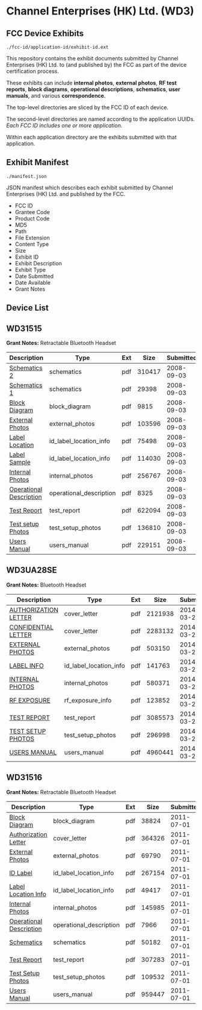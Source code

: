 # Channel Enterprises (HK) Ltd. (WD3)
## FCC Device Exhibits

```
./fcc-id/application-id/exhibit-id.ext
```

This repository contains the exhibit documents submitted by Channel Enterprises (HK) Ltd. to (and published by) the FCC as part of the device certification process.

These exhibits can include **internal photos**, **external photos**, **RF test reports**, **block diagrams**, **operational descriptions**, **schematics**, **user manuals**, and various **correspondence**.

The top-level directories are sliced by the FCC ID of each device.

The second-level directories are named according to the application UUIDs. *Each FCC ID includes one or more application.*

Within each application directory are the exhibits submitted with that application. 

## Exhibit Manifest

```
./manifest.json
```

JSON manifest which describes each exhibit submitted by Channel Enterprises (HK) Ltd. and published by the FCC.

- FCC ID
- Grantee Code
- Product Code
- MD5
- Path
- File Extension
- Content Type
- Size
- Exhibit ID
- Exhibit Description
- Exhibit Type
- Date Submitted
- Date Available
- Grant Notes

## Device List
## WD31515
**Grant Notes:** Retractable Bluetooth Headset

| Description | Type | Ext | Size | Submitted | Available |
| ----------- | ---- | --- | ---- | --------- | --------- |
| [Schematics 2](WD31515/e97ea48cfd7eb399c6ab944169934f94/994670.pdf) | schematics | pdf | 310417 | 2008-09-03 | 2008-09-03 |
| [Schematics 1](WD31515/e97ea48cfd7eb399c6ab944169934f94/994669.pdf) | schematics | pdf | 29398 | 2008-09-03 | 2008-09-03 |
| [Block Diagram](WD31515/e97ea48cfd7eb399c6ab944169934f94/994663.pdf) | block_diagram | pdf | 9815 | 2008-09-03 | 2008-09-03 |
| [External Photos](WD31515/e97ea48cfd7eb399c6ab944169934f94/994664.pdf) | external_photos | pdf | 103596 | 2008-09-03 | 2008-09-03 |
| [Label Location](WD31515/e97ea48cfd7eb399c6ab944169934f94/994666.pdf) | id_label_location_info | pdf | 75498 | 2008-09-03 | 2008-09-03 |
| [Label Sample](WD31515/e97ea48cfd7eb399c6ab944169934f94/994667.pdf) | id_label_location_info | pdf | 114030 | 2008-09-03 | 2008-09-03 |
| [Internal Photos](WD31515/e97ea48cfd7eb399c6ab944169934f94/994665.pdf) | internal_photos | pdf | 256767 | 2008-09-03 | 2008-09-03 |
| [Operational Description](WD31515/e97ea48cfd7eb399c6ab944169934f94/994668.pdf) | operational_description | pdf | 8325 | 2008-09-03 | 2008-09-03 |
| [Test Report](WD31515/e97ea48cfd7eb399c6ab944169934f94/994671.pdf) | test_report | pdf | 622094 | 2008-09-03 | 2008-09-03 |
| [Test setup Photos](WD31515/e97ea48cfd7eb399c6ab944169934f94/994672.pdf) | test_setup_photos | pdf | 136810 | 2008-09-03 | 2008-09-03 |
| [Users Manual](WD31515/e97ea48cfd7eb399c6ab944169934f94/994673.pdf) | users_manual | pdf | 229151 | 2008-09-03 | 2008-09-03 |
## WD3UA28SE
**Grant Notes:** Bluetooth Headset

| Description | Type | Ext | Size | Submitted | Available |
| ----------- | ---- | --- | ---- | --------- | --------- |
| [AUTHORIZATION LETTER](WD3UA28SE/bfcf4b3d742b6ae7c3c46c74817899f1/2220810.pdf) | cover_letter | pdf | 2121938 | 2014-03-20 | 2014-03-20 |
| [CONFIDENTIAL LETTER](WD3UA28SE/bfcf4b3d742b6ae7c3c46c74817899f1/2220811.pdf) | cover_letter | pdf | 2283132 | 2014-03-20 | 2014-03-20 |
| [EXTERNAL PHOTOS](WD3UA28SE/bfcf4b3d742b6ae7c3c46c74817899f1/2220809.pdf) | external_photos | pdf | 503150 | 2014-03-20 | 2014-03-20 |
| [LABEL INFO](WD3UA28SE/bfcf4b3d742b6ae7c3c46c74817899f1/2220813.pdf) | id_label_location_info | pdf | 141763 | 2014-03-20 | 2014-03-20 |
| [INTERNAL PHOTOS](WD3UA28SE/bfcf4b3d742b6ae7c3c46c74817899f1/2220812.pdf) | internal_photos | pdf | 580371 | 2014-03-20 | 2014-03-20 |
| [RF EXPOSURE](WD3UA28SE/bfcf4b3d742b6ae7c3c46c74817899f1/2220808.pdf) | rf_exposure_info | pdf | 123852 | 2014-03-20 | 2014-03-20 |
| [TEST REPORT](WD3UA28SE/bfcf4b3d742b6ae7c3c46c74817899f1/2220807.pdf) | test_report | pdf | 3085573 | 2014-03-20 | 2014-03-20 |
| [TEST SETUP PHOTOS](WD3UA28SE/bfcf4b3d742b6ae7c3c46c74817899f1/2220814.pdf) | test_setup_photos | pdf | 296998 | 2014-03-20 | 2014-03-20 |
| [USERS MANUAL](WD3UA28SE/bfcf4b3d742b6ae7c3c46c74817899f1/2220815.pdf) | users_manual | pdf | 4960441 | 2014-03-20 | 2014-03-20 |
## WD31516
**Grant Notes:** Retractable Bluetooth Headset

| Description | Type | Ext | Size | Submitted | Available |
| ----------- | ---- | --- | ---- | --------- | --------- |
| [Block Diagram](WD31516/aacbf3f9ab1fc440ec6807ffc8cf7d56/1493865.pdf) | block_diagram | pdf | 38824 | 2011-07-01 | 2011-07-01 |
| [Authorization Letter](WD31516/aacbf3f9ab1fc440ec6807ffc8cf7d56/1493864.pdf) | cover_letter | pdf | 364326 | 2011-07-01 | 2011-07-01 |
| [External Photos](WD31516/aacbf3f9ab1fc440ec6807ffc8cf7d56/1493866.pdf) | external_photos | pdf | 69790 | 2011-07-01 | 2011-07-01 |
| [ID Label](WD31516/aacbf3f9ab1fc440ec6807ffc8cf7d56/1493867.pdf) | id_label_location_info | pdf | 267154 | 2011-07-01 | 2011-07-01 |
| [Label Location Info](WD31516/aacbf3f9ab1fc440ec6807ffc8cf7d56/1493868.pdf) | id_label_location_info | pdf | 49417 | 2011-07-01 | 2011-07-01 |
| [Internal Photos](WD31516/aacbf3f9ab1fc440ec6807ffc8cf7d56/1493869.pdf) | internal_photos | pdf | 145985 | 2011-07-01 | 2011-07-01 |
| [Operational Description](WD31516/aacbf3f9ab1fc440ec6807ffc8cf7d56/1493870.pdf) | operational_description | pdf | 7966 | 2011-07-01 | 2011-07-01 |
| [Schematics](WD31516/aacbf3f9ab1fc440ec6807ffc8cf7d56/1493871.pdf) | schematics | pdf | 50182 | 2011-07-01 | 2011-07-01 |
| [Test Report](WD31516/aacbf3f9ab1fc440ec6807ffc8cf7d56/1493872.pdf) | test_report | pdf | 307283 | 2011-07-01 | 2011-07-01 |
| [Test Setup Photos](WD31516/aacbf3f9ab1fc440ec6807ffc8cf7d56/1493873.pdf) | test_setup_photos | pdf | 109532 | 2011-07-01 | 2011-07-01 |
| [Users Manual](WD31516/aacbf3f9ab1fc440ec6807ffc8cf7d56/1493874.pdf) | users_manual | pdf | 959447 | 2011-07-01 | 2011-07-01 |
